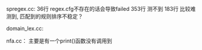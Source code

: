 spregex.cc: 
36行	regex.cfg不存在的话会导致failed
353行	测不到
183行	比较难测到, 匹配到的规则排序不稳定？

domain_lex.cc:

nfa.cc：
主要是有一个print()函数没有调用到


